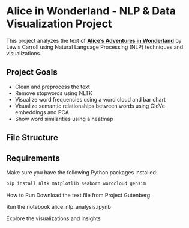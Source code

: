 # Alice in Wonderland - NLP & Data Visualization Project

This project analyzes the text of **[Alice’s Adventures in Wonderland](https://www.gutenberg.org/files/11/11-0.txt)** by Lewis Carroll using Natural Language Processing (NLP) techniques and visualizations.

## Project Goals

- Clean and preprocess the text
- Remove stopwords using NLTK
- Visualize word frequencies using a word cloud and bar chart
- Visualize semantic relationships between words using GloVe embeddings and PCA
- Show word similarities using a heatmap

## File Structure


## Requirements

Make sure you have the following Python packages installed:

```bash
pip install nltk matplotlib seaborn wordcloud gensim
```
How to Run
Download the text file from Project Gutenberg

Run the notebook alice_nlp_analysis.ipynb

Explore the visualizations and insights
